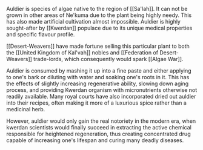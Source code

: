 Auldier is species of algae native to the region of [[Sa'lah]]. It can not be grown in other areas of Ne'kuma due to the plant being highly needy. This has also made artificial cultivation almost impossible. Auldier is highly sought-after by [[Kwerdan]] populace due to its unique medical properties and specific flavour profile.

[[Desert-Weavers]] have made fortune selling this particular plant to both the [[United Kingdom of Kal'vah]] nobles and [[Federation of Desert-Weavers]] trade-lords, which consequently would spark [[Algae War]].

Auldier is consumed by mashing it up into a fine paste and either applying to one's bark or diluting with water and soaking one's roots in it. This has the effects of slightly increasing regenerative ability, slowing down aging process, and providing Kwerdan organism with micronutrients otherwise not readily available. Many royal courts have also incorporated dried out auldier into their recipes, often making it more of a luxurious spice rather than a medicinal herb.

However, auldier would only gain the real notoriety in the modern era, when kwerdan scientists would finally succeed in extracting the active chemical responsible for heightened regeneration, thus creating concentrated drug capable of increasing one's lifespan and curing many deadly diseases.